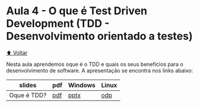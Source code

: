 # Aula 4 - O que é Test Driven Development (TDD - Desenvolvimento orientado a testes)

[:arrow_up: Voltar](https://github.com/Geofisicando/C-orientado-a-testes#%C3%ADndice)

Nesta aula aprendemos oque é o TDD e quais os seus benefícios para o desenvolvimento de software. A apresentação se encontra nos links abaixo:

slides | pdf | Windows | Linux |
--- | --- | --- | --- |
Oque é TDD? | [pdf](https://github.com/Geofisicando/C-orientado-a-testes/raw/main/slides/oque_e_TDD.pdf) | [pptx](https://github.com/Geofisicando/C-orientado-a-testes/raw/main/slides/oque_e_TDD.pptx) | [odp](https://github.com/Geofisicando/C-orientado-a-testes/raw/main/slides/oque_e_TDD.odp) |
